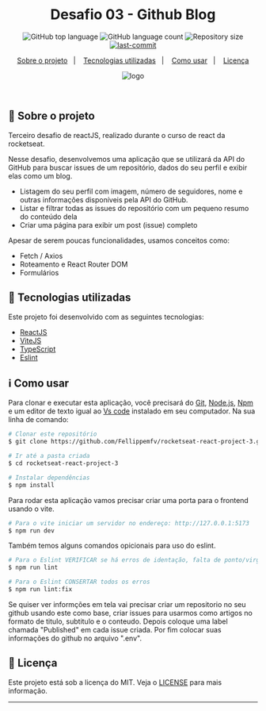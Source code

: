 <h1 align="center"> Desafio 03 - Github Blog </h1>

<p align="center">
  <img alt="GitHub top language" src="https://img.shields.io/github/languages/top/Fellippemfv/rocketseat-react-challange-3">

  <img alt="GitHub language count" src="https://img.shields.io/github/languages/count/Fellippemfv/rocketseat-react-challange-3">

  <img alt="Repository size" src="https://img.shields.io/github/repo-size/Fellippemfv/rocketseat-react-challange-3?color=yellow">
  
  <a href="https://github.com/Fellippemfv/rocketseat-react-challange-3/commits/master">
  	<img alt="last-commit" src="https://img.shields.io/github/last-commit/Fellippemfv/rocketseat-react-challange-3">
  </a>
</p>

<p align="center">
  <a href="#round_pushpin-sobre-o-projeto">Sobre o projeto</a>&nbsp;&nbsp;&nbsp;|&nbsp;&nbsp;&nbsp;
  <a href="#rocket-tecnologias-utilizadas">Tecnologias utilizadas</a>&nbsp;&nbsp;&nbsp;|&nbsp;&nbsp;&nbsp;
  <a href="#information_source-como-usar">Como usar</a>&nbsp;&nbsp;&nbsp;|&nbsp;&nbsp;&nbsp;
  <a href="#memo-licença">Licença</a>
</p>

<p align="center">
  <img alt="logo" title="logo" src="https://user-images.githubusercontent.com/67835741/197403869-ad3015d8-ca2a-47c8-ac26-435ca313b1bf.png" />
</p>

<br>

## :round_pushpin: Sobre o projeto

 Terceiro desafio de reactJS, realizado durante o curso de react da rocketseat. 
 
 Nesse desafio, desenvolvemos uma aplicação que se utilizará da API do GitHub para buscar issues de um repositório, dados do seu perfil e exibir elas como um blog.

- Listagem do seu perfil com imagem, número de seguidores, nome e outras informações disponíveis pela API do GitHub.
- Listar e filtrar todas as issues do repositório com um pequeno resumo do conteúdo dela
- Criar uma página para exibir um post (issue) completo

Apesar de serem poucas funcionalidades, usamos conceitos como:

- Fetch / Axios
- Roteamento e React Router DOM
- Formulários

## :rocket: Tecnologias utilizadas

Este projeto foi desenvolvido com as seguintes tecnologias:

-  [ReactJS](https://pt-br.reactjs.org)
-  [ViteJS](https://vitejs.dev)
-  [TypeScript](https://www.typescriptlang.org)
-  [Eslint](https://eslint.org)

## :information_source: Como usar

Para clonar e executar esta aplicação, você precisará do [Git](https://git-scm.com), [Node.js](https://nodejs.org/en/), [Npm](https://www.npmjs.com/) e um editor de texto igual ao [Vs code](https://code.visualstudio.com/) instalado em seu computador. Na sua linha de comando:

```bash
# Clonar este repositório
$ git clone https://github.com/Fellippemfv/rocketseat-react-project-3.git

# Ir até a pasta criada
$ cd rocketseat-react-project-3

# Instalar dependências
$ npm install
```

Para rodar esta aplicação vamos precisar criar uma porta para o frontend usando o vite.

```bash
# Para o vite iniciar um servidor no endereço: http://127.0.0.1:5173
$ npm run dev
```

Também temos alguns comandos opicionais para uso do eslint.

```bash
# Para o Eslint VERIFICAR se há erros de identação, falta de ponto/virgula ou erro de importação
$ npm run lint

# Para o Eslint CONSERTAR todos os erros
$ npm run lint:fix
```

Se quiser ver informções em tela vai precisar criar um repositorio no seu github usando este como base, criar issues para usarmos como artigos no formato de titulo, subtitulo e o conteudo. Depois coloque uma label chamada "Published" em cada issue criada. Por fim colocar suas informações do github no arquivo ".env".

## :memo: Licença

Este projeto está sob a licença do MIT. Veja o [LICENSE](https://github.com/Fellippemfv/rocketseat-react-project-3/blob/master/LICENSE.md) para mais informação.

---